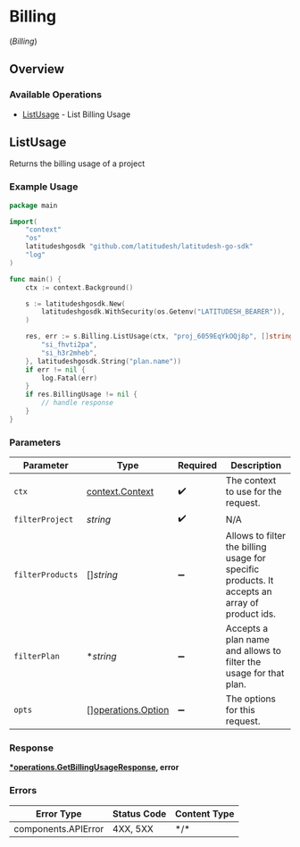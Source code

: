 # Billing
(*Billing*)

## Overview

### Available Operations

* [ListUsage](#listusage) - List Billing Usage

## ListUsage

Returns the billing usage of a project


### Example Usage

```go
package main

import(
	"context"
	"os"
	latitudeshgosdk "github.com/latitudesh/latitudesh-go-sdk"
	"log"
)

func main() {
    ctx := context.Background()

    s := latitudeshgosdk.New(
        latitudeshgosdk.WithSecurity(os.Getenv("LATITUDESH_BEARER")),
    )

    res, err := s.Billing.ListUsage(ctx, "proj_6059EqYkOQj8p", []string{
        "si_fhvti2pa",
        "si_h3r2mheb",
    }, latitudeshgosdk.String("plan.name"))
    if err != nil {
        log.Fatal(err)
    }
    if res.BillingUsage != nil {
        // handle response
    }
}
```

### Parameters

| Parameter                                                                                      | Type                                                                                           | Required                                                                                       | Description                                                                                    |
| ---------------------------------------------------------------------------------------------- | ---------------------------------------------------------------------------------------------- | ---------------------------------------------------------------------------------------------- | ---------------------------------------------------------------------------------------------- |
| `ctx`                                                                                          | [context.Context](https://pkg.go.dev/context#Context)                                          | :heavy_check_mark:                                                                             | The context to use for the request.                                                            |
| `filterProject`                                                                                | *string*                                                                                       | :heavy_check_mark:                                                                             | N/A                                                                                            |
| `filterProducts`                                                                               | []*string*                                                                                     | :heavy_minus_sign:                                                                             | Allows to filter the billing usage for specific products. It accepts an array of product ids.<br/> |
| `filterPlan`                                                                                   | **string*                                                                                      | :heavy_minus_sign:                                                                             | Accepts a plan name and allows to filter the usage for that plan.<br/>                         |
| `opts`                                                                                         | [][operations.Option](../../models/operations/option.md)                                       | :heavy_minus_sign:                                                                             | The options for this request.                                                                  |

### Response

**[*operations.GetBillingUsageResponse](../../models/operations/getbillingusageresponse.md), error**

### Errors

| Error Type          | Status Code         | Content Type        |
| ------------------- | ------------------- | ------------------- |
| components.APIError | 4XX, 5XX            | \*/\*               |